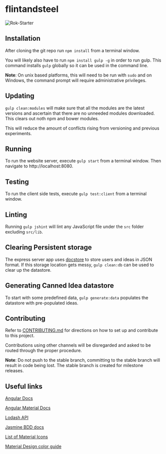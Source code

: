 # flintandsteel

![Rok-Starter](https://raw.githubusercontent.com/YashdalfTheGray/flintandsteel/master/src/assets/Logo2.PNG)

## Installation

After cloning the git repo run `npm install` from a terminal window.

You will likely also have to run `npm install gulp -g` in order to run gulp. This command installs `gulp` globally so it can be used in the command line.

**Note**: On unix based platforms, this will need to be run with `sudo` and on Windows, the command prompt will require administrative privileges.

## Updating

`gulp clean:modules` will make sure that all the modules are the latest versions and ascertain that there are no unneeded modules downloaded. This clears out noth npm and bower modules.

This will reduce the amount of conflicts rising from versioning and previous experiments.

## Running

To run the website server, execute `gulp start` from a terminal window. Then navigate to http://localhost:8080.

## Testing

To run the client side tests, execute `gulp test:client` from a terminal window.

## Linting

Running `gulp jshint` will lint any JavaScript file under the `src` folder excluding `src/lib`.

## Clearing Persistent storage

The express server app uses [docstore](https://www.npmjs.com/package/docstore) to store users and ideas in JSON format. If this storage location gets messy, `gulp clean:db` can be used to clear up the datastore.

## Generating Canned Idea datastore

To start with some predefined data, `gulp generate:data` populates the datastore with pre-populated ideas.

## Contributing

Refer to [CONTRIBUTING.md](./CONTRIBUTING.md) for directions on how to set up and contribute to this project. 

Contributions using other channels will be disregarded and asked to be routed through the proper procedure. 

**Note**: Do not push to the stable branch, committing to the stable branch will result in code being lost. The stable branch is created for milestone releases.

## Useful links

[Angular Docs](https://docs.angularjs.org/api)

[Angular Material Docs](https://material.angularjs.org/#/)

[Lodash API](https://lodash.com/docs)

[Jasmine BDD docs](http://jasmine.github.io/2.3/introduction.html)

[List of Material Icons](https://klarsys.github.io/angular-material-icons/)

[Material Design color guide](http://www.google.com/design/spec/style/color.html#)
